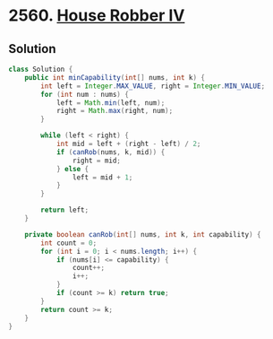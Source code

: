 # 2560. [House Robber IV](https://leetcode.com/problems/house-robber-iv/description/?envType=daily-question&envId=2025-03-15)

## Solution

```java
class Solution {
    public int minCapability(int[] nums, int k) {
        int left = Integer.MAX_VALUE, right = Integer.MIN_VALUE;
        for (int num : nums) {
            left = Math.min(left, num);
            right = Math.max(right, num);
        }

        while (left < right) {
            int mid = left + (right - left) / 2;
            if (canRob(nums, k, mid)) {
                right = mid;
            } else {
                left = mid + 1;
            }
        }

        return left;
    }

    private boolean canRob(int[] nums, int k, int capability) {
        int count = 0;
        for (int i = 0; i < nums.length; i++) {
            if (nums[i] <= capability) {
                count++;
                i++;
            }
            if (count >= k) return true;
        }
        return count >= k;
    }
}
```
